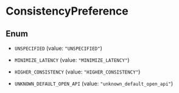 

# ConsistencyPreference

## Enum


* `UNSPECIFIED` (value: `"UNSPECIFIED"`)

* `MINIMIZE_LATENCY` (value: `"MINIMIZE_LATENCY"`)

* `HIGHER_CONSISTENCY` (value: `"HIGHER_CONSISTENCY"`)

* `UNKNOWN_DEFAULT_OPEN_API` (value: `"unknown_default_open_api"`)




